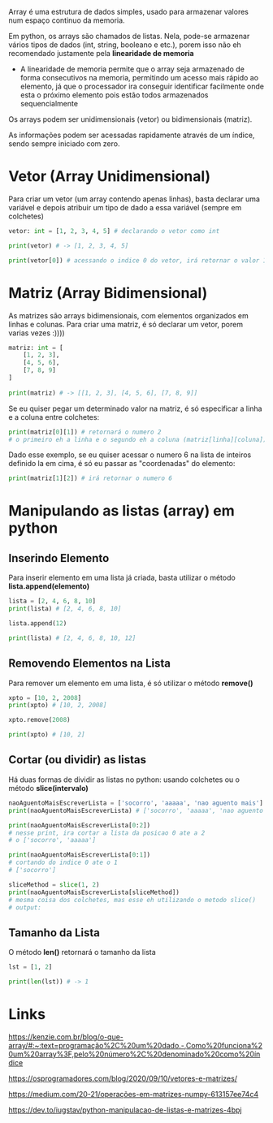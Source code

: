 Array é uma estrutura de dados simples, usado para armazenar valores num espaço continuo da memoria. 

Em python, os arrays são chamados de listas. Nela, pode-se armazenar vários tipos de dados (int, string, booleano e etc.), porem isso não eh recomendado justamente pela **linearidade de memoria**

- A linearidade de memoria permite que o array seja armazenado de forma consecutivos na memoria, permitindo um acesso mais rápido ao elemento, já que o processador ira conseguir identificar facilmente onde esta o próximo elemento pois estão todos armazenados sequencialmente

Os arrays podem ser unidimensionais (vetor) ou bidimensionais (matriz).

As informações podem ser acessadas rapidamente através de um índice, sendo sempre iniciado com zero.

# Vetor (Array Unidimensional)
Para criar um vetor (um array contendo apenas linhas), basta declarar uma variável e depois atribuir um tipo de dado a essa variável (sempre em colchetes)

```python
vetor: int = [1, 2, 3, 4, 5] # declarando o vetor como int

print(vetor) # -> [1, 2, 3, 4, 5]

print(vetor[0]) # acessando o indice 0 do vetor, irá retornar o valor 1
```


# Matriz (Array Bidimensional)
As matrizes são arrays bidimensionais, com elementos organizados em linhas e colunas.  Para criar uma matriz, é só declarar um vetor, porem varias vezes :))))

```python
matriz: int = [
	[1, 2, 3],
	[4, 5, 6],
	[7, 8, 9]
]
	
print(matriz) # -> [[1, 2, 3], [4, 5, 6], [7, 8, 9]]
```

Se eu quiser pegar um determinado valor na matriz, é só especificar a linha e a coluna entre colchetes:

```python
print(matriz[0][1]) # retornará o numero 2
# o primeiro eh a linha e o segundo eh a coluna (matriz[linha][coluna])
```

Dado esse exemplo, se eu quiser acessar o numero 6 na lista de inteiros definido la em cima, é só eu passar as "coordenadas" do elemento:

```python
print(matriz[1][2]) # irá retornar o numero 6
```


# Manipulando as listas (array) em python

## Inserindo Elemento
Para inserir elemento em uma lista já criada, basta utilizar o método **lista.append(elemento)**

```python
lista = [2, 4, 6, 8, 10]
print(lista) # [2, 4, 6, 8, 10]

lista.append(12)

print(lista) # [2, 4, 6, 8, 10, 12]
```


## Removendo Elementos na Lista
Para remover um elemento em uma lista, é só utilizar o método **remove()**

```python
xpto = [10, 2, 2008]
print(xpto) # [10, 2, 2008]

xpto.remove(2008)

print(xpto) # [10, 2]
```


## Cortar (ou dividir) as listas
Há duas formas de dividir as listas no python: usando colchetes ou o método **slice(intervalo)**

```python
naoAguentoMaisEscreverLista = ['socorro', 'aaaaa', 'nao aguento mais']
print(naoAguentoMaisEscreverLista) # ['socorro', 'aaaaa', 'nao aguento mais']

print(naoAguentoMaisEscreverLista[0:2])
# nesse print, ira cortar a lista da posicao 0 ate a 2
# o ['socorro', 'aaaaa']

print(naoAguentoMaisEscreverLista[0:1])
# cortando do indice 0 ate o 1
# ['socorro']

sliceMethod = slice(1, 2)
print(naoAguentoMaisEscreverLista[sliceMethod])
# mesma coisa dos colchetes, mas esse eh utilizando o metodo slice()
# output: 

```

## Tamanho da Lista
O método **len()** retornará o tamanho da lista

```python
lst = [1, 2]

print(len(lst)) # -> 1
```

# Links
https://kenzie.com.br/blog/o-que-array/#:~:text=programação%2C%20um%20dado.-,Como%20funciona%20um%20array%3F,pelo%20número%2C%20denominado%20como%20índice

https://osprogramadores.com/blog/2020/09/10/vetores-e-matrizes/

https://medium.com/20-21/operações-em-matrizes-numpy-613157ee74c4

https://dev.to/iugstav/python-manipulacao-de-listas-e-matrizes-4bpj
